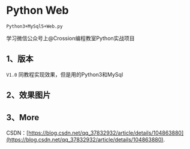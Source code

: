 # Python Web
    Python3+MySql5+Web.py
学习微信公众号上@Crossion编程教室Python实战项目
## 1、版本  

`V1.0`
同教程实现效果，但是用的Python3和MySql

## 2、效果图片


## 3、More
CSDN：[https://blog.csdn.net/qq_37832932/article/details/104863880](https://blog.csdn.net/qq_37832932/article/details/104863880).
